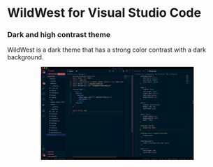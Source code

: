 # WildWest for Visual Studio Code 
### Dark and high contrast theme

WildWest is a dark theme that has a strong color contrast with a dark background.


<p align="center">
  <img src="https://github.com/Maheshoo7/WildWest/blob/master/demo/Screenshot%202020-09-22%20at%207.50.04%20PM.png" width="350" title="hover text">
</p>
